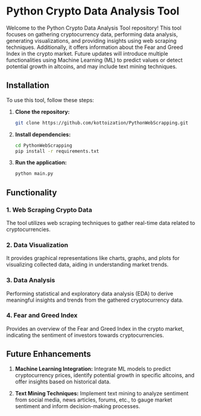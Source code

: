 # Python Crypto Data Analysis Tool

Welcome to the Python Crypto Data Analysis Tool repository! This tool focuses on gathering cryptocurrency data, performing data analysis, generating visualizations, and providing insights using web scraping techniques. Additionally, it offers information about the Fear and Greed Index in the crypto market. Future updates will introduce multiple functionalities using Machine Learning (ML) to predict values or detect potential growth in altcoins, and may include text mining techniques.

## Installation

To use this tool, follow these steps:

1. **Clone the repository:**
   ```bash
   git clone https://github.com/kottoization/PythonWebScrapping.git
   ```

2. **Install dependencies:**
   ```bash
   cd PythonWebScrapping
   pip install -r requirements.txt
   ```

3. **Run the application:**
   ```bash
   python main.py
   ```

## Functionality

### 1. Web Scraping Crypto Data
The tool utilizes web scraping techniques to gather real-time data related to cryptocurrencies.

### 2. Data Visualization
It provides graphical representations like charts, graphs, and plots for visualizing collected data, aiding in understanding market trends.

### 3. Data Analysis
Performing statistical and exploratory data analysis (EDA) to derive meaningful insights and trends from the gathered cryptocurrency data.

### 4. Fear and Greed Index
Provides an overview of the Fear and Greed Index in the crypto market, indicating the sentiment of investors towards cryptocurrencies.

## Future Enhancements

1. **Machine Learning Integration:**
   Integrate ML models to predict cryptocurrency prices, identify potential growth in specific altcoins, and offer insights based on historical data.

2. **Text Mining Techniques:**
   Implement text mining to analyze sentiment from social media, news articles, forums, etc., to gauge market sentiment and inform decision-making processes.
